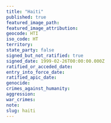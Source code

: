 ```yaml
---
title: "Haiti"
published: true
featured_image_path:
featured_image_attribution:
geocode: HTI
iso_code: HT
territory:
state_party: false
signed_but_not_ratified: true
signed_date: 1999-02-26T00:00:00.000Z
ratified_or_acceded_date:
entry_into_force_date:
ratified_apic_date:
genocide:
crimes_against_humanity:
aggression:
war_crimes:
note:
slug: haiti
---
```

